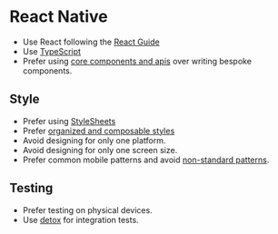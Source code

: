 # React Native

- Use React following the [React Guide](/react/)
- Use [TypeScript](/typescript/)
- Prefer using [core components and apis] over writing bespoke components.

[core components and apis]: https://reactnative.dev/docs/components-and-apis

## Style

- Prefer using [StyleSheets]
- Prefer [organized and composable styles]
- Avoid designing for only one platform.
- Avoid designing for only one screen size.
- Prefer common mobile patterns and avoid [non-standard patterns].

[StyleSheets]: https://reactnative.dev/docs/stylesheet
[organized and composable styles]: https://thoughtbot.com/blog/structure-for-styling-in-react-native
[non-standard patterns]: https://thoughtbot.com/blog/some-tips-for-designing-apps-in-react-native#make-it-feel-native-even-though-it39s-not

## Testing

- Prefer testing on physical devices.
- Use [detox] for integration tests.

[detox]: https://github.com/wix/Detox

